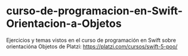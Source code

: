 # curso-de-programacion-en-Swift-Orientacion-a-Objetos
Ejercicios y temas vistos en el curso de programación en Swift sobre orientacióna Objetos de Platzi: https://platzi.com/cursos/swift-5-poo/
